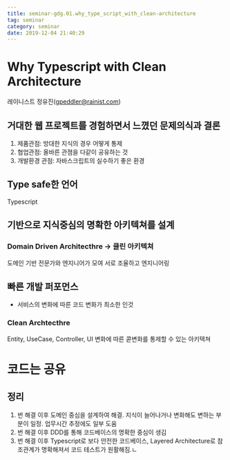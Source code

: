 ```yaml
---
title: seminar-gdg.01.why_type_script_with_clean-architecture
tag: seminar
category: seminar
date: 2019-12-04 21:40:29
---
```

# Why Typescript with Clean Architecture
레이니스트 정유진(gpeddler@rainist.com)

## 거대한 웹 프로젝트를 경험하면서 느꼈던 문제의식과 결론
1. 제품관점: 방대한 지식의 경우 어떻게 통제
2. 협업관점: 올바른 관졈을 다같이 공유하는 것
3. 개발환경 관점: 자바스크립트의 실수하기 좋은 환경
## Type safe한 언어
Typescript
## 기반으로 지식중심의 명확한 아키텍쳐를 설계
### Domain Driven Architecthre -> 클린 아키텍쳐
도메인 기반 전문가와 엔지니어가 모여 서로 조율하고 엔지니어링
## 빠른 개발 퍼포먼스
- 서비스의 변화에 따른 코드 변화가 최소한 인것
### Clean Archtecthre
Entity, UseCase, Controller, UI
변화에 따른 콛변화를 통제할 수 있는 아키텍쳐
# 코드는 공유
## 정리
1. 번 해결 이후
도메인 중심을 설계하여 해결. 
지식이 늘어나거나 변화해도 변하는 부분이 일정. 
업무시간 추정에도 일부 도움
2. 번 해결 이후
DDD를 통해 코드베이스의 명확한 중심이 생김
3. 번 해결 이후
Typescript로 보다 안전한 코드베이스, Layered Architecture로 참조관계가 명확해져서 코드 테스트가 원활해짐.ㄴ